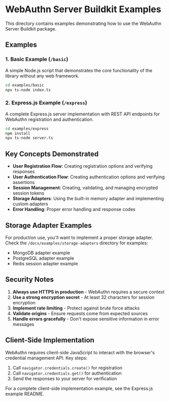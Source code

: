 # WebAuthn Server Buildkit Examples

This directory contains examples demonstrating how to use the WebAuthn Server Buildkit package.

## Examples

### 1. Basic Example (`/basic`)
A simple Node.js script that demonstrates the core functionality of the library without any web framework.

```bash
cd examples/basic
npx ts-node index.ts
```

### 2. Express.js Example (`/express`)
A complete Express.js server implementation with REST API endpoints for WebAuthn registration and authentication.

```bash
cd examples/express
npm install
npx ts-node server.ts
```

## Key Concepts Demonstrated

- **User Registration Flow**: Creating registration options and verifying responses
- **User Authentication Flow**: Creating authentication options and verifying assertions
- **Session Management**: Creating, validating, and managing encrypted session tokens
- **Storage Adapters**: Using the built-in memory adapter and implementing custom adapters
- **Error Handling**: Proper error handling and response codes

## Storage Adapter Examples

For production use, you'll want to implement a proper storage adapter. Check the `/docs/examples/storage-adapters` directory for examples:

- MongoDB adapter example
- PostgreSQL adapter example
- Redis session adapter example

## Security Notes

1. **Always use HTTPS in production** - WebAuthn requires a secure context
2. **Use a strong encryption secret** - At least 32 characters for session encryption
3. **Implement rate limiting** - Protect against brute force attacks
4. **Validate origins** - Ensure requests come from expected sources
5. **Handle errors gracefully** - Don't expose sensitive information in error messages

## Client-Side Implementation

WebAuthn requires client-side JavaScript to interact with the browser's credential management API. Key steps:

1. Call `navigator.credentials.create()` for registration
2. Call `navigator.credentials.get()` for authentication
3. Send the responses to your server for verification

For a complete client-side implementation example, see the Express.js example README.
